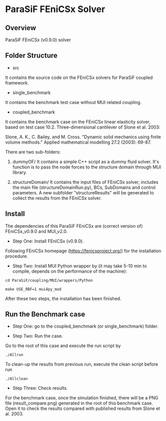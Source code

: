 # ParaSiF FEniCSx Solver

## Overview

ParaSiF FEniCSx (v0.9.0) solver

## Folder Structure

* src

It contains the source code on the FEniCSx solvers for ParaSiF coupled framework.

* single_benchmark

It contains the benchmark test case without MUI related coupling.

* coupled_benchmark

It contains the benchmark case on the FEniCSx linear elasticity solver, based on test case 10.2. Three-dimensional cantilever of Slone et al. 2003:

Slone, A. K., C. Bailey, and M. Cross. "Dynamic solid mechanics using finite volume methods." Applied mathematical modelling 27.2 (2003): 69-87.

There are two sub-folders:

1. dummyOF/
It contains a simple C++ script as a dummy fluid solver. It's function is to pass the node forces to the structure domain through MUI library.

2. structureDomain/
It contains the input files of FEniCSx solver, includes the main file (structureDomainRun.py), BCs, SubDomains and control parameters. A new subfolder "structureResults" will be generated to collect the results from the FEniCSx solver.

## Install

The dependencies of this ParaSiF FEniCSx are (correct version of) FEniCSx_v0.9.0 and MUI_v2.0.

* Step One: Install FEniCSx (v0.9.0).

Following FEniCSx homepage (https://fenicsproject.org/) for the installation procedure.

* Step Two: Install MUI Python wrapper by (it may take 5-10 min to compile, depends on the performance of the machine):

```
cd ParaSiF/coupling/MUI/wrappers/Python

make USE_RBF=1 mui4py_mod
```

After these two steps, the installation has been finished.

## Run the Benchmark case

* Step One: go to the coupled_benchmark (or single_benchmark) folder.


* Step Two: Run the case.

Go to the root of this case and execute the run script by

```
./Allrun
```
To clean-up the results from previous run, execute the clean script before run

```
./Allclean
```

* Step Three: Check results.

For the benchmark case, once the simulation finished, there will be a PNG file (result_compare.png) generated in the root of this benchmark case. Open it to check the results compared with published results from Slone et al. 2003.
